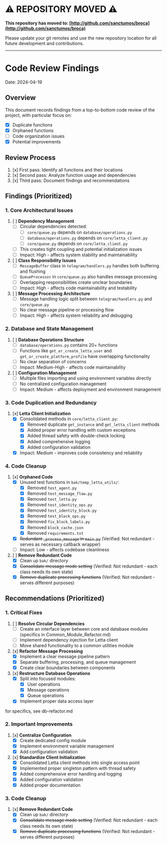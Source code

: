 # ⚠️ REPOSITORY MOVED ⚠️

**This repository has moved to: [http://github.com/sanctumos/broca](http://github.com/sanctumos/broca)**

Please update your git remotes and use the new repository location for all future development and contributions.

---

# Code Review Findings
Date: 2024-04-19

## Overview
This document records findings from a top-to-bottom code review of the project, with particular focus on:
- [x] Duplicate functions
- [x] Orphaned functions
- [ ] Code organization issues
- [x] Potential improvements

## Review Process
1. [x] First pass: Identify all functions and their locations
2. [x] Second pass: Analyze function usage and dependencies
3. [x] Third pass: Document findings and recommendations

## Findings (Prioritized)

### 1. Core Architectural Issues
1. [ ] **Dependency Management**
   - [ ] Circular dependencies detected:
     - [ ] `core/queue.py` depends on `database/operations.py`
     - [ ] `database/operations.py` depends on `core/letta_client.py`
     - [ ] `core/queue.py` depends on `core/letta_client.py`
   - [ ] This creates tight coupling and potential initialization issues
   - [ ] Impact: High - affects system stability and maintainability

2. [ ] **Class Responsibility Issues**
   - [ ] `MessageBuffer` class in `telegram/handlers.py` handles both buffering and flushing
   - [ ] `QueueProcessor` in `core/queue.py` also handles message processing
   - [ ] Overlapping responsibilities create unclear boundaries
   - [ ] Impact: High - affects code maintainability and testability

3. [ ] **Message Processing Architecture**
   - [ ] Message handling logic split between `telegram/handlers.py` and `core/queue.py`
   - [ ] No clear message pipeline or processing flow
   - [ ] Impact: High - affects system reliability and debugging

### 2. Database and State Management
1. [ ] **Database Operations Structure**
   - [ ] `database/operations.py` contains 20+ functions
   - [ ] Functions like `get_or_create_letta_user` and `get_or_create_platform_profile` have overlapping functionality
   - [ ] No clear separation of concerns
   - [ ] Impact: Medium-High - affects code maintainability

2. [ ] **Configuration Management**
   - [ ] Multiple files importing and using environment variables directly
   - [ ] No centralized configuration management
   - [ ] Impact: Medium - affects deployment and environment management

### 3. Code Duplication and Redundancy
1. [x] **Letta Client Initialization**
   - [x] Consolidated methods in `core/letta_client.py`:
     - [x] Removed duplicate `get_instance` and `get_letta_client` methods
     - [x] Added proper error handling with custom exceptions
     - [x] Added thread safety with double-check locking
     - [x] Added comprehensive logging
     - [x] Added configuration validation
   - [x] Impact: Medium - improves code consistency and reliability

### 4. Code Cleanup
1. [x] **Orphaned Code**
   - [x] Unused test functions in `bak/temp_letta_utils/`:
     - [x] Removed `test_agent.py`
     - [x] Removed `test_message_flow.py`
     - [x] Removed `test_letta.py`
     - [x] Removed `test_identity_ops.py`
     - [x] Removed `test_identity_block.py`
     - [x] Removed `test_block_ops.py`
     - [x] Removed `fix_block_labels.py`
     - [x] Removed `block_cache.json`
     - [x] Removed `requirements.txt`
   - [x] ~~Redundant `_process_message` in `main.py`~~ (Verified: Not redundant - serves as necessary callback wrapper)
   - [ ] Impact: Low - affects codebase cleanliness

2. [ ] **Remove Redundant Code**
   - [x] Clean up `bak/` directory
   - [x] ~~Consolidate message mode setting~~ (Verified: Not redundant - each class needs its own state)
   - [x] ~~Remove duplicate processing functions~~ (Verified: Not redundant - serves different purposes)

## Recommendations (Prioritized)

### 1. Critical Fixes
1. [ ] **Resolve Circular Dependencies**
   - [ ] Create an interface layer between core and database modules (specifics in Common_Module_Refactor.md)
   - [ ] Implement dependency injection for Letta client
   - [ ] Move shared functionality to a common utilities module

2. [x] **Refactor Message Processing**
   - [x] Implement a clear message pipeline pattern
   - [x] Separate buffering, processing, and queue management
   - [x] Create clear boundaries between components

3. [x] **Restructure Database Operations**
   - [x] Split into focused modules:
     - [x] User operations
     - [x] Message operations
     - [x] Queue operations
   - [x] Implement proper data access layer

for specifics, see db-refactor.md

### 2. Important Improvements
1. [x] **Centralize Configuration**
   - [x] Create dedicated config module
   - [x] Implement environment variable management
   - [x] Add configuration validation

2. [x] **Standardize Client Initialization**
   - [x] Consolidated Letta client methods into single access point
   - [x] Implemented proper singleton pattern with thread safety
   - [x] Added comprehensive error handling and logging
   - [x] Added configuration validation
   - [x] Added proper documentation

### 3. Code Cleanup
1. [x] **Remove Redundant Code**
   - [x] Clean up `bak/` directory
   - [x] ~~Consolidate message mode setting~~ (Verified: Not redundant - each class needs its own state)
   - [x] ~~Remove duplicate processing functions~~ (Verified: Not redundant - serves different purposes)
